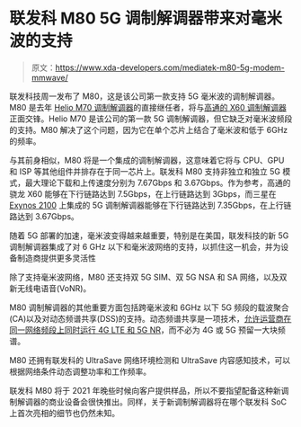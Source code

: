 # 联发科 M80 5G 调制解调器带来对毫米波的支持

> 原文：<https://www.xda-developers.com/mediatek-m80-5g-modem-mmwave/>

联发科技周一发布了 M80，这是该公司第一款支持 5G 毫米波的调制解调器。M80 是去年 [Helio M70 调制解调器](https://www.xda-developers.com/mediatek-7nm-5g-soc-helio-m70/)的直接继任者，将与[高通的 X60 调制解调器](https://www.xda-developers.com/qualcomm-snapdragon-x60-modem-5g-smartphones/)正面交锋。Helio M70 是该公司的第一款 5G 调制解调器，但它缺乏对毫米波频段的支持。M80 解决了这个问题，因为它在单个芯片上结合了毫米波和低于 6GHz 的频率。

与其前身相似，M80 将是一个集成的调制解调器，这意味着它将与 CPU、GPU 和 ISP 等其他组件并排存在于同一芯片上。联发科 M80 支持非独立和独立 5G 模式，最大理论下载和上传速度分别为 7.67Gbps 和 3.67Gbps。作为参考，高通的骁龙 X60 能够在下行链路达到 7.5Gbps，在上行链路达到 3Gbps，而三星在 [Exynos 2100](https://www.xda-developers.com/samsung-exynos-2100-specs-features/) 上集成的 5G 调制解调器能够在下行链路达到 7.35Gbps，在上行链路达到 3.67Gbps。

随着 5G 部署的加速，毫米波变得越来越重要，特别是在美国，联发科技的新 5G 调制解调器集成了对 6 GHz 以下和毫米波网络的支持，以抓住这一机会，并为设备制造商提供更多灵活性

除了支持毫米波网络，M80 还支持双 5G SIM、双 5G NSA 和 SA 网络，以及双新无线电语音(VoNR)。

M80 调制解调器的其他重要方面包括跨毫米波和 6GHz 以下 5G 频段的载波聚合(CA)以及对动态频谱共享(DSS)的支持。动态频谱共享是一项技术，[允许运营商在同一网络频段上同时运行 4G LTE 和 5G NR](https://www.xda-developers.com/att-dynamic-spectrum-sharing-north-texas-boost-5g-speeds-galaxy-s20-lg-v60-galaxy-note-10/)，而不必为 4G 或 5G 预留一大块频谱。

M80 还拥有联发科的 UltraSave 网络环境检测和 UltraSave 内容感知技术，可以根据网络条件动态调整功率和工作频率。

联发科 M80 将于 2021 年晚些时候向客户提供样品，所以不要指望配备这种新调制解调器的商业设备会很快推出。同样，关于新调制解调器将在哪个联发科 SoC 上首次亮相的细节也仍然未知。